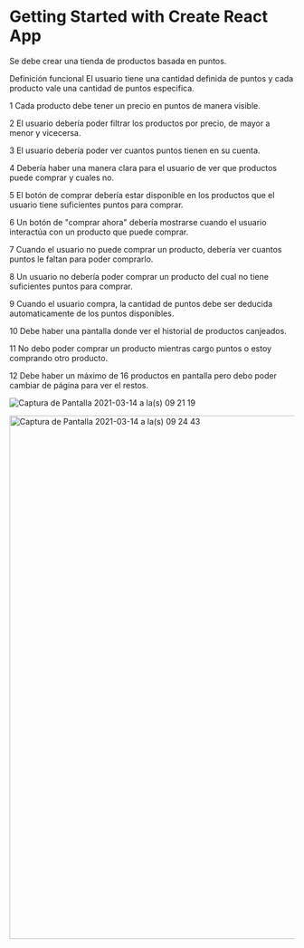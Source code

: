# Getting Started with Create React App

Se debe crear una tienda de productos basada en puntos.

Definición funcional
El usuario tiene una cantidad definida de puntos y cada producto vale una cantidad de puntos especifica.

1 Cada producto debe tener un precio en puntos de manera visible.

2 El usuario debería poder filtrar los productos por precio, de mayor a menor y vicecersa.

3 El usuario debería poder ver cuantos puntos tienen en su cuenta.

4 Debería haber una manera clara para el usuario de ver que productos puede comprar y cuales no.

5 El botón de comprar debería estar disponible en los productos que el usuario tiene suficientes puntos para comprar.

6 Un botón de "comprar ahora" debería mostrarse cuando el usuario interactúa con un producto que puede comprar.

7 Cuando el usuario no puede comprar un producto, debería ver cuantos puntos le faltan para poder comprarlo.

8 Un usuario no debería poder comprar un producto del cual no tiene suficientes puntos para comprar.

9 Cuando el usuario compra, la cantidad de puntos debe ser deducida automaticamente de los puntos disponibles.

10 Debe haber una pantalla donde ver el historial de productos canjeados.

11 No debo poder comprar un producto mientras cargo puntos o estoy comprando otro producto.

12 Debe haber un máximo de 16 productos en pantalla pero debo poder cambiar de página para ver el restos.

![Captura de Pantalla 2021-03-14 a la(s) 09 21 19](https://user-images.githubusercontent.com/63752985/111069242-eb2f8980-84aa-11eb-9ae6-3ed18d1e6f8b.png)

<img width="925" alt="Captura de Pantalla 2021-03-14 a la(s) 09 24 43" src="https://user-images.githubusercontent.com/63752985/111069321-406b9b00-84ab-11eb-87b3-19dbb741e93e.png">
